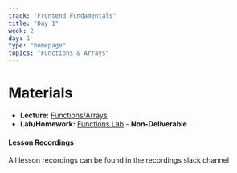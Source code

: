 ```yaml
---
track: "Frontend Fundamentals"
title: "Day 1"
week: 2
day: 1
type: "homepage"
topics: "Functions & Arrays"
---
```


# Materials

- **Lecture:** [Functions/Arrays](/frontend-fundamentals/week-2/day-1/lecture)
- **Lab/Homework:** [Functions Lab](/frontend-fundamentals/week-2/day-1/lab) - **Non-Deliverable**


#### Lesson Recordings

All lesson recordings can be found in the recordings slack channel